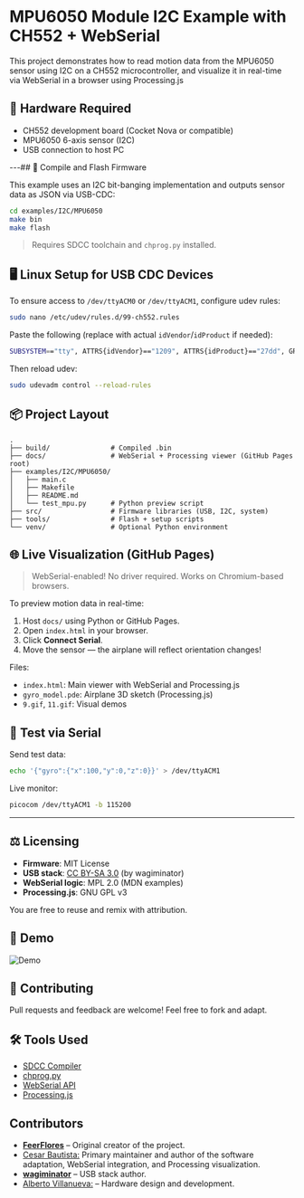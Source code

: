 # MPU6050 Module I2C Example with CH552 + WebSerial

This project demonstrates how to read motion data from the MPU6050 sensor using I2C on a CH552 microcontroller, and visualize it in real-time via WebSerial in a browser using Processing.js


## 🧰 Hardware Required

* CH552 development board (Cocket Nova or compatible)
* MPU6050 6-axis sensor (I2C)
* USB connection to host PC

---## 🔧 Compile and Flash Firmware

This example uses an I2C bit-banging implementation and outputs sensor data as JSON via USB-CDC:

```bash
cd examples/I2C/MPU6050
make bin
make flash
```

> Requires SDCC toolchain and `chprog.py` installed.


## 🖥️ Linux Setup for USB CDC Devices

To ensure access to `/dev/ttyACM0` or `/dev/ttyACM1`, configure udev rules:

```bash
sudo nano /etc/udev/rules.d/99-ch552.rules
```

Paste the following (replace with actual `idVendor`/`idProduct` if needed):

```bash
SUBSYSTEM=="tty", ATTRS{idVendor}=="1209", ATTRS{idProduct}=="27dd", GROUP="dialout", MODE="0666"
```

Then reload udev:

```bash
sudo udevadm control --reload-rules
```



## 📦 Project Layout

```
.
├── build/               # Compiled .bin
├── docs/                # WebSerial + Processing viewer (GitHub Pages root)
├── examples/I2C/MPU6050/
│   ├── main.c
│   ├── Makefile
│   ├── README.md
│   └── test_mpu.py      # Python preview script
├── src/                 # Firmware libraries (USB, I2C, system)
├── tools/               # Flash + setup scripts
└── venv/                # Optional Python environment
```



## 🌐 Live Visualization (GitHub Pages)

> WebSerial-enabled! No driver required. Works on Chromium-based browsers.

To preview motion data in real-time:

1. Host `docs/` using Python or GitHub Pages.
2. Open `index.html` in your browser.
3. Click **Connect Serial**.
4. Move the sensor — the airplane will reflect orientation changes!

Files:

* `index.html`: Main viewer with WebSerial and Processing.js
* `gyro_model.pde`: Airplane 3D sketch (Processing.js)
* `9.gif`, `11.gif`: Visual demos


## 🧪 Test via Serial

Send test data:

```bash
echo '{"gyro":{"x":100,"y":0,"z":0}}' > /dev/ttyACM1
```

Live monitor:

```bash
picocom /dev/ttyACM1 -b 115200
```

---
## ⚖️ Licensing

* **Firmware**: MIT License
* **USB stack**: [CC BY-SA 3.0](https://creativecommons.org/licenses/by-sa/3.0/) (by wagiminator)
* **WebSerial logic**: MPL 2.0 (MDN examples)
* **Processing.js**: GNU GPL v3

You are free to reuse and remix with attribution.


## 📸 Demo

![Demo](docs/9.gif)


## 🤝 Contributing

Pull requests and feedback are welcome! Feel free to fork and adapt.


## 🛠 Tools Used

* [SDCC Compiler](https://sdcc.sourceforge.net/)
* [chprog.py](https://github.com/UNTelectronics/chprog)
* [WebSerial API](https://developer.mozilla.org/en-US/docs/Web/API/Serial)
* [Processing.js](https://processingjs.org/)

<div>
    <h2>Contributors</h2>
    <ul>
        <li><a href="https://github.com/FeerFlores"><strong>FeerFlores</strong></a> – Original creator of the project.</li>
        <li><a href="https://github.com/Cesarbautista10">Cesar Bautista:</a> Primary maintainer and author of the software adaptation, WebSerial integration, and Processing visualization.</li>
        <li><a href="https://github.com/wagiminator"><strong>wagiminator</strong></a> – USB stack author.</li>
        <li><a href="https://github.com/AlbertoVillanuevaEsquivel">Alberto Villanueva:</a> – Hardware design and development.</li>
    </ul>
</div>
